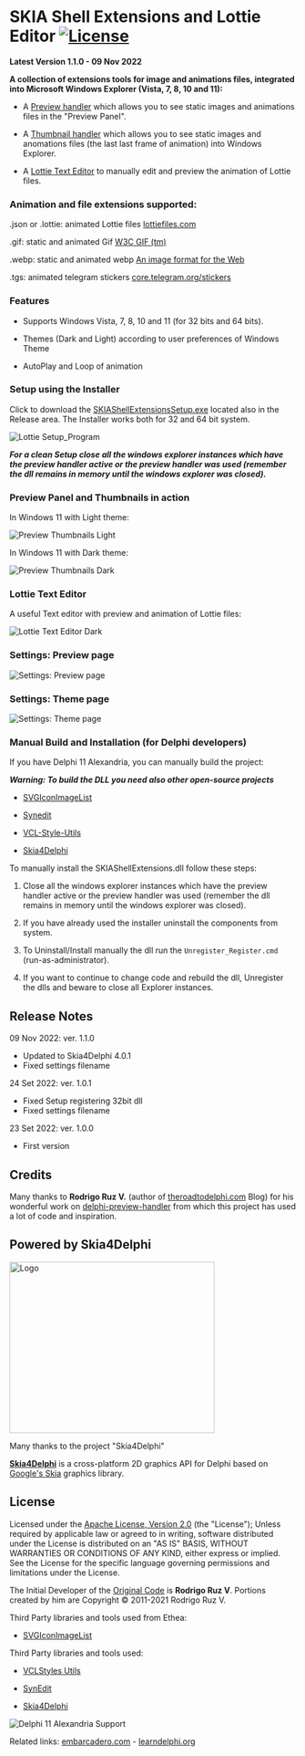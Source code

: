 ﻿# SKIA Shell Extensions and Lottie Editor [![License](https://img.shields.io/badge/License-Apache%202.0-yellowgreen.svg)](https://opensource.org/licenses/Apache-2.0)

**Latest Version 1.1.0 - 09 Nov 2022**

**A collection of extensions tools for image and animations files, integrated into Microsoft Windows Explorer (Vista, 7, 8, 10 and 11):**

- A [Preview handler][1]  which allows you to see static images and animations files in the "Preview Panel".
 
- A [Thumbnail handler][2] which allows you to see static images and anomations files (the last last frame of animation) into Windows Explorer.

- A [Lottie Text Editor][12] to manually edit and preview the animation of Lottie files.

### Animation and file extensions supported:

.json or .lottie: animated Lottie files [lottiefiles.com](https://lottiefiles.com/)

.gif: static and animated Gif [W3C GIF (tm)](https://www.w3.org/Graphics/GIF/spec-gif87.txt)

.webp: static and animated webp [An image format for the Web](https://developers.google.com/speed/webp)

.tgs: animated telegram stickers [core.telegram.org/stickers](https://core.telegram.org/stickers)

### Features

- Supports Windows Vista, 7, 8, 10 and 11 (for 32 bits and 64 bits).

- Themes (Dark and Light) according to user preferences of Windows Theme

- AutoPlay and Loop of animation

### Setup using the Installer

Click to download the [SKIAShellExtensionsSetup.exe][3] located also in the Release area. The Installer works both for 32 and 64 bit system.

![Lottie Setup_Program](./Images/Setup.png)

***For a clean Setup close all the windows explorer instances which have the preview handler active or the preview handler was used (remember the dll remains in memory until the windows explorer was closed).***

### Preview Panel and Thumbnails in action ###

In Windows 11 with Light theme:

![Preview Thumbnails Light](./Images/PreviewThumbnailsLight.png)

In Windows 11 with Dark theme:

![Preview Thumbnails Dark](./Images/PreviewThumbnailsDark.png)

### Lottie Text Editor

A useful Text editor with preview and animation of Lottie files:

![Lottie Text Editor Dark](./Images/LottieTextEditorDark.png)

### Settings: Preview page

![Settings: Preview page](./Images/SettingsPreview.png)

### Settings: Theme page

![Settings: Theme page](./Images/SettingsTheme.png)

### Manual Build and Installation (for Delphi developers) ###

If you have Delphi 11 Alexandria, you can manually build the project:

***Warning: To build the DLL you need also other open-source projects***

- [SVGIconImageList][4]

- [Synedit][5]

- [VCL-Style-Utils][6]

- [Skia4Delphi][13]

To manually install the SKIAShellExtensions.dll follow these steps:

1. Close all the windows explorer instances which have the preview handler active or the preview handler was used (remember the dll remains in memory until the windows explorer was closed).
  
2. If you have already used the installer uninstall the components from system.
     
3. To Uninstall/Install manually the dll run the `Unregister_Register.cmd` (run-as-administrator).

4. If you want to continue to change code and rebuild the dll, Unregister the dlls and beware to close all Explorer instances.

## Release Notes ##

09 Nov 2022: ver. 1.1.0
- Updated to Skia4Delphi 4.0.1
- Fixed settings filename

24 Set 2022: ver. 1.0.1
- Fixed Setup registering 32bit dll
- Fixed settings filename

23 Set 2022: ver. 1.0.0
- First version

## Credits

Many thanks to **Rodrigo Ruz V.** (author of [theroadtodelphi.com][7] Blog) for his wonderful work on [delphi-preview-handler][8] from which this project has used a lot of code and inspiration.

## Powered by Skia4Delphi

<p><a href="https://www.skia4delphi.org"><img src="./Images/logo-gradient.svg" alt="Logo" height="300" width="360" /></a></p>

Many thanks to the project "Skia4Delphi"

**[Skia4Delphi](https://skia4delphi.org)** is a cross-platform 2D graphics API for Delphi based on [Google's Skia](https://skia.org/) graphics library.

## License

Licensed under the [Apache License, Version 2.0][9] (the "License");
Unless required by applicable law or agreed to in writing, software distributed under the License is distributed on an "AS IS" BASIS, WITHOUT WARRANTIES OR CONDITIONS OF ANY KIND, either express or implied. See the License for the specific language governing permissions and limitations under the License.

The Initial Developer of the [Original Code][8] is **Rodrigo Ruz V**. Portions created by him are Copyright © 2011-2021 Rodrigo Ruz V.

Third Party libraries and tools used from Ethea:

- [SVGIconImageList][4]

Third Party libraries and tools used:

- [VCLStyles Utils][6]

- [SynEdit][5]

- [Skia4Delphi][13]

![Delphi 11 Alexandria Support](/Setup/SupportingDelphi.jpg)

Related links: [embarcadero.com][10] - [learndelphi.org][11]


[1]: https://docs.microsoft.com/en-us/windows/win32/shell/preview-handlers

[2]: https://docs.microsoft.com/en-us/windows/win32/shell/thumbnail-providers

[3]: https://github.com/EtheaDev/SKIAShellExtensions/releases/latest/download/SKIAShellExtensionsSetup.exe

[4]: https://github.com/EtheaDev/SVGIconImageList

[5]: https://github.com/SynEdit/SynEdit

[6]: https://github.com/RRUZ/vcl-styles-utils

[7]: https://theroadtodelphi.com

[8]: https://github.com/RRUZ/delphi-preview-handler

[9]: https://opensource.org/licenses/Apache-2.0

[10]: https://www.embarcadero.com

[11]: https://learndelphi.org

[12]: https://github.com/EtheaDev/SKIAShellExtensions/wiki/Using-The-Lottie-Text-Editor

[13]: https://skia4delphi.org
